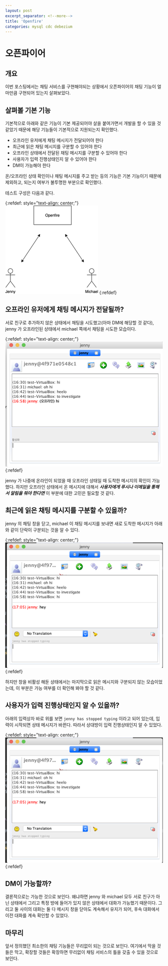 ```yaml
---
layout: post
excerpt_separator: <!--more-->
title: 'Openfire'
categories: mysql cdc debezium
---
```


# 오픈파이어
## 개요

이번 포스팅에서는 채팅 서비스를 구현해야되는 상황에서 오픈파이어의 채팅 기능이 얼마만큼 구현되어 있는지 살펴보았다.
<!--more-->

## 살펴볼 기본 기능

기본적으로 아래와 같은 기능이 기본 제공되어야 살을 붙여가면서 개발을 할 수 있을 것 같았기 때문에 해당 기능들이 기본적으로 지원되는지 확인했다. 

* 오프라인 유저에게 채팅 메시지가 전달되어야 한다
* 최근에 읽은 채팅 메시지를 구분할 수 있어야 한다
* 오프라인 상태에서 전달된 채팅 메시지를 구분할 수 있어야 한다
* 사용자가 입력 진행상태인지 알 수 있어야 한다
* DM이 가능해야 한다

온/오프라인 상태 확인이나 채팅 메시지를 주고 받는 등의 기능은 기본 기능이기 때문에 제외하고, 되는지 여부가 불투명한 부분으로 확인했다.

테스트 구성은 다음과 같다. 

{:refdef: style="text-align: center;"}
![openfire](/assets/openfire.png)
{:refdef} 

## 오프라인 유저에게 채팅 메시지가 전달될까?

서로 친구로 추가하지 않은 상태에서 채팅을 시도했고(아마 DM에 해당할 것 같다), jenny 가 오프라인된 상태에서 michael 쪽에서 채팅을 시도한 모습이다.

{:refdef: style="text-align: center;"}
![openfire-001](/assets/openfire-001.png)
{:refdef}

jenny 가 나중에 온라인이 되었을 때 오프라인 상태일 때 도착한 메시지의 확인이 가능했다. 하지만 오프라인 상태에서 온 메시지에 대해서 ***사용자에게 
푸시나 이메일을 통해서 알림을 줘야 한다면*** 이 부분에 대한 고민은 필요할 것 같다.

## 최근에 읽은 채팅 메시지를 구분할 수 있을까?

jenny 의 채팅 창을 닫고, michael 이 채팅 메시지를 보내면 새로 도착한 메시지가 아래와 같이 단락이 구분되는 것을 알 수 있다.

{:refdef: style="text-align: center;"}
![openfire-002](/assets/openfire-002.png)
{:refdef}

하지만 창을 비활성 해둔 상태에서는 마지막으로 읽은 메시지와 구분되지 않는 모습이었는데, 이 부분은 가능 여부를 더 확인해 봐야 할 것 같다.

## 사용자가 입력 진행상태인지 알 수 있을까?

아래의 입력상자 바로 위를 보면 `jenny has stopped typing` 이라고 되어 있는데, 입력이 시작되면 상태 메시지가 바뀐다. 따라서 상대방이 입력 진행상태인지 
알 수 있었다.

{:refdef: style="text-align: center;"}
![openfire-002](/assets/openfire-002.png)
{:refdef}

## DM이 가능할까?

결론적으로는 가능한 것으로 보인다. 왜냐하면 jenny 와 michael 모두 서로 친구가 아닌 상태에서 그리고 특정 방에 들어가 있지 않은 상태에서 대화가 가능했기 
때문이다. 그리고 둘 사이의 대화는 둘 다 메시지 창을 닫아도 계속해서 유지가 되어, 후속 대화에서 이전 대화를 계속 확인할 수 있었다.

## 마무리

앞서 정의했던 최소한의 채팅 기능들은 무리없이 되는 것으로 보인다. 여기에서 막을 것들은 막고, 확장할 것들은 확장하면 무리없이 채팅 서비스의 틀을 갖출 수 있을 
것으로 보인다.